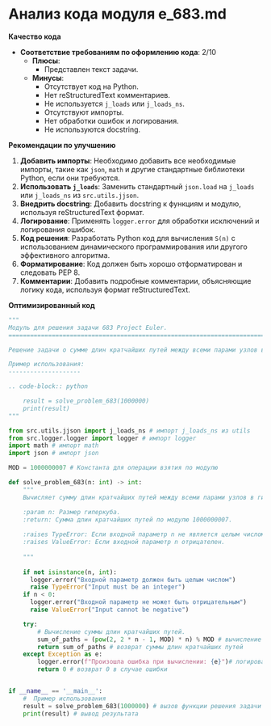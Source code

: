 # Анализ кода модуля e_683.md

**Качество кода**

- **Соответствие требованиям по оформлению кода**: 2/10
  - **Плюсы**: 
    - Представлен текст задачи.
  - **Минусы**:
    - Отсутствует код на Python.
    - Нет reStructuredText комментариев.
    - Не используется `j_loads` или `j_loads_ns`.
    - Отсутствуют импорты.
    - Нет обработки ошибок и логирования.
    - Не используются docstring.

**Рекомендации по улучшению**

1.  **Добавить импорты**: Необходимо добавить все необходимые импорты, такие как `json`, `math` и другие стандартные библиотеки Python, если они требуются.
2.  **Использовать `j_loads`**: Заменить стандартный `json.load` на `j_loads` или `j_loads_ns` из `src.utils.jjson`.
3.  **Внедрить docstring**:  Добавить docstring к функциям и модулю, используя reStructuredText формат.
4.  **Логирование**: Применять `logger.error` для обработки исключений и логирования ошибок.
5.  **Код решения**: Разработать Python код для вычисления `S(n)` с использованием динамического программирования или другого эффективного алгоритма.
6.  **Форматирование**: Код должен быть хорошо отформатирован и следовать PEP 8.
7.  **Комментарии**: Добавить подробные комментарии, объясняющие логику кода, используя формат reStructuredText.

**Оптимизированный код**

```python
"""
Модуль для решения задачи 683 Project Euler.
=========================================================================================

Решение задачи о сумме длин кратчайших путей между всеми парами узлов в гиперкубе.

Пример использования:
--------------------

.. code-block:: python

    result = solve_problem_683(1000000)
    print(result)
"""

from src.utils.jjson import j_loads_ns # импорт j_loads_ns из utils
from src.logger.logger import logger # импорт logger
import math # импорт math
import json # импорт json

MOD = 1000000007 # Константа для операции взятия по модулю

def solve_problem_683(n: int) -> int:
    """
    Вычисляет сумму длин кратчайших путей между всеми парами узлов в гиперкубе размера n.

    :param n: Размер гиперкуба.
    :return: Сумма длин кратчайших путей по модулю 1000000007.
    
    :raises TypeError: Если входной параметр n не является целым числом.
    :raises ValueError: Если входной параметр n отрицателен.
    
    """
    
    if not isinstance(n, int):
      logger.error("Входной параметр должен быть целым числом")
      raise TypeError("Input must be an integer")
    if n < 0:
      logger.error("Входной параметр не может быть отрицательным")
      raise ValueError("Input cannot be negative")

    try:
        # Вычисление суммы длин кратчайших путей.
        sum_of_paths = (pow(2, 2 * n - 1, MOD) * n) % MOD # вычисление суммы длин кратчайших путей
        return sum_of_paths # возврат суммы длин кратчайших путей
    except Exception as e:
        logger.error(f"Произошла ошибка при вычислении: {e}")# логирование ошибки
        return 0 # возврат 0 в случае ошибки


if __name__ == '__main__':
    #  Пример использования
    result = solve_problem_683(1000000) # вызов функции решения задачи
    print(result) # вывод результата
```